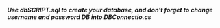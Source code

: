  ***Use dbSCRIPT.sql to create your database, and don't forget to change username and password DB into DBConnectio.cs***
